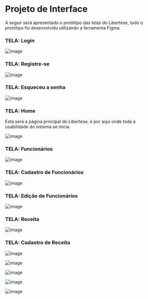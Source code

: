 
# Projeto de Interface

A seguir será apresentado o protótipo das telas do Libertese, todo o protótipo foi desenvolvido utilizando a ferramenta Figma.

### TELA: Login

![image](https://github.com/ICEI-PUC-Minas-PMV-ADS/pmv-ads-2024-1-e5-proj-empext-t1-libertese/assets/103225907/4d5c676b-f634-45cc-a162-e586d3173176)

### TELA: Registre-se

![image](https://github.com/ICEI-PUC-Minas-PMV-ADS/pmv-ads-2024-1-e5-proj-empext-t1-libertese/assets/103225907/5855f587-3d70-430b-8356-b1e32863dc48)

### TELA: Esqueceu a senha

![image](https://github.com/ICEI-PUC-Minas-PMV-ADS/pmv-ads-2024-1-e5-proj-empext-t1-libertese/assets/103225907/4dd8fe8e-722e-4fc4-ae70-2b7969b46e1c)

### TELA: Home

Esta será a página principal do Libertese, é por aqui onde toda a usabilidade do sistema se inicia.

![image](https://github.com/ICEI-PUC-Minas-PMV-ADS/pmv-ads-2024-1-e5-proj-empext-t1-libertese/assets/103225907/4ac78067-bcf5-4cad-ab7c-e0b91b54a33a)

### TELA: Funcionários

![image](https://github.com/ICEI-PUC-Minas-PMV-ADS/pmv-ads-2024-1-e5-proj-empext-t1-libertese/assets/103225907/5830e791-98a7-4b83-af4c-5d3abcf6d2ec)

### TELA: Cadastro de Funcionários

![image](https://github.com/ICEI-PUC-Minas-PMV-ADS/pmv-ads-2024-1-e5-proj-empext-t1-libertese/assets/103225907/f2151429-d50f-4682-a8ff-1c83dabbafa7)

### TELA: Edição de Funcionários

![image](https://github.com/ICEI-PUC-Minas-PMV-ADS/pmv-ads-2024-1-e5-proj-empext-t1-libertese/assets/103225907/d2b34c43-acf5-4d2f-8f59-a98205a43f6f)

### TELA: Receita

![image](https://github.com/ICEI-PUC-Minas-PMV-ADS/pmv-ads-2024-1-e5-proj-empext-t1-libertese/assets/103225907/99cbd93f-7c3c-4e40-a9bd-bd17d69b6a93)


### TELA: Cadastro de Receita

![image](https://github.com/ICEI-PUC-Minas-PMV-ADS/pmv-ads-2024-1-e5-proj-empext-t1-libertese/assets/103225907/98e12b37-120c-482a-ad41-e1b68f813287)

![image](https://github.com/ICEI-PUC-Minas-PMV-ADS/pmv-ads-2024-1-e5-proj-empext-t1-libertese/assets/103225907/566ba36c-99ce-43ce-963e-0022590e51fd)

![image](https://github.com/ICEI-PUC-Minas-PMV-ADS/pmv-ads-2024-1-e5-proj-empext-t1-libertese/assets/103225907/b3860baa-cfad-4968-81ea-e2ccdce65914)

![image](https://github.com/ICEI-PUC-Minas-PMV-ADS/pmv-ads-2024-1-e5-proj-empext-t1-libertese/assets/103225907/3b5f3697-cf7b-4b35-a5c2-01dcf3102227)

![image](https://github.com/ICEI-PUC-Minas-PMV-ADS/pmv-ads-2024-1-e5-proj-empext-t1-libertese/assets/103225907/48b506e5-4b4a-47ae-aaa9-2c468255de92)










